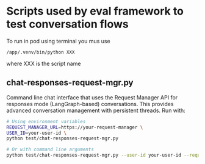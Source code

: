 # Scripts used by eval framework to test conversation flows

To run in pod using terminal you mus use 

```
/app/.venv/bin/python XXX
```

where XXX is the script name

## chat-responses-request-mgr.py

Command line chat interface that uses the Request Manager API
for responses mode (LangGraph-based) conversations. This provides
advanced conversation management with persistent threads. Run with:

```bash
# Using environment variables
REQUEST_MANAGER_URL=https://your-request-manager \
USER_ID=your-user-id \
python test/chat-responses-request-mgr.py

# Or with command line arguments
python test/chat-responses-request-mgr.py --user-id your-user-id --request-manager-url https://your-request-manager --debug
```
